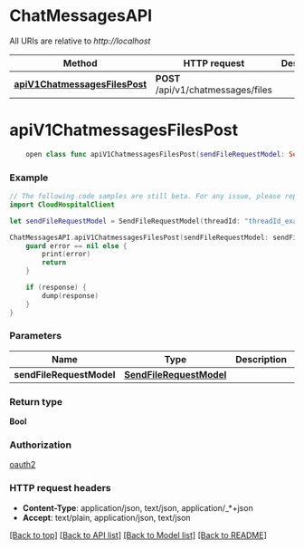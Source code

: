 # ChatMessagesAPI

All URIs are relative to *http://localhost*

Method | HTTP request | Description
------------- | ------------- | -------------
[**apiV1ChatmessagesFilesPost**](ChatMessagesAPI.md#apiv1chatmessagesfilespost) | **POST** /api/v1/chatmessages/files | 


# **apiV1ChatmessagesFilesPost**
```swift
    open class func apiV1ChatmessagesFilesPost(sendFileRequestModel: SendFileRequestModel? = nil, completion: @escaping (_ data: Bool?, _ error: Error?) -> Void)
```



### Example 
```swift
// The following code samples are still beta. For any issue, please report via http://github.com/OpenAPITools/openapi-generator/issues/new
import CloudHospitalClient

let sendFileRequestModel = SendFileRequestModel(threadId: "threadId_example", senderId: "senderId_example", files: [URL(string: "https://example.com")!]) // SendFileRequestModel |  (optional)

ChatMessagesAPI.apiV1ChatmessagesFilesPost(sendFileRequestModel: sendFileRequestModel) { (response, error) in
    guard error == nil else {
        print(error)
        return
    }

    if (response) {
        dump(response)
    }
}
```

### Parameters

Name | Type | Description  | Notes
------------- | ------------- | ------------- | -------------
 **sendFileRequestModel** | [**SendFileRequestModel**](SendFileRequestModel.md) |  | [optional] 

### Return type

**Bool**

### Authorization

[oauth2](../README.md#oauth2)

### HTTP request headers

 - **Content-Type**: application/json, text/json, application/_*+json
 - **Accept**: text/plain, application/json, text/json

[[Back to top]](#) [[Back to API list]](../README.md#documentation-for-api-endpoints) [[Back to Model list]](../README.md#documentation-for-models) [[Back to README]](../README.md)

